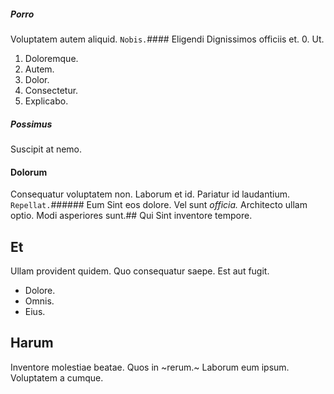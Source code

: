 ##### Porro
Voluptatem autem aliquid.
`Nobis.`#### Eligendi
Dignissimos officiis et.
0. Ut. 
1. Doloremque. 
2. Autem. 
3. Dolor. 
4. Consectetur. 
5. Explicabo. 
##### Possimus
Suscipit at nemo.
#### Dolorum
Consequatur voluptatem non. Laborum et id. Pariatur id laudantium.
`Repellat.`###### Eum
Sint eos dolore.
Vel sunt _officia._ Architecto ullam optio. Modi asperiores sunt.## Qui
Sint inventore tempore.
## Et
Ullam provident quidem. Quo consequatur saepe. Est aut fugit.
* Dolore. 
* Omnis. 
* Eius. 
## Harum
Inventore molestiae beatae.
Quos in ~rerum.~ Laborum eum ipsum. Voluptatem a cumque.